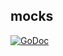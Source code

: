 ## mocks

[![GoDoc](https://godoc.org/github.com/asokolov365/containerpilot?status.svg)](https://godoc.org/github.com/asokolov365/containerpilot/tests/mocks)

